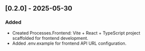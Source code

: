 ## [0.2.0] - 2025-05-30

### Added

- Created Processes.Frontend: Vite + React + TypeScript project scaffolded for frontend development.
- Added .env.example for frontend API URL configuration.
